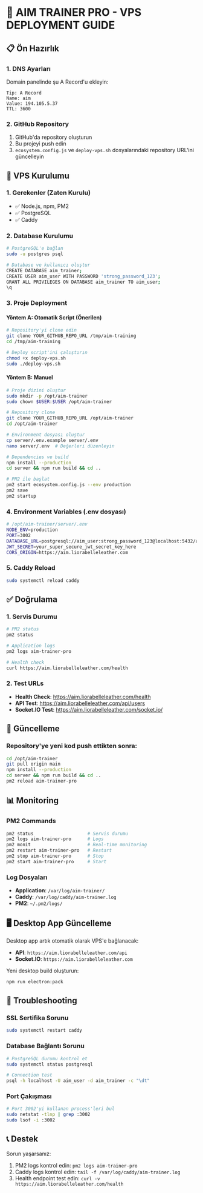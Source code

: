 # 🚀 AIM TRAINER PRO - VPS DEPLOYMENT GUIDE

## 📋 Ön Hazırlık

### 1. DNS Ayarları
Domain panelinde şu A Record'u ekleyin:
```
Tip: A Record
Name: aim
Value: 194.105.5.37
TTL: 3600
```

### 2. GitHub Repository
1. GitHub'da repository oluşturun
2. Bu projeyi push edin
3. `ecosystem.config.js` ve `deploy-vps.sh` dosyalarındaki repository URL'ini güncelleyin

## 🔧 VPS Kurulumu

### 1. Gerekenler (Zaten Kurulu)
- ✅ Node.js, npm, PM2
- ✅ PostgreSQL
- ✅ Caddy

### 2. Database Kurulumu
```bash
# PostgreSQL'e bağlan
sudo -u postgres psql

# Database ve kullanıcı oluştur
CREATE DATABASE aim_trainer;
CREATE USER aim_user WITH PASSWORD 'strong_password_123';
GRANT ALL PRIVILEGES ON DATABASE aim_trainer TO aim_user;
\q
```

### 3. Proje Deployment

#### Yöntem A: Otomatik Script (Önerilen)
```bash
# Repository'yi clone edin
git clone YOUR_GITHUB_REPO_URL /tmp/aim-training
cd /tmp/aim-training

# Deploy script'ini çalıştırın
chmod +x deploy-vps.sh
sudo ./deploy-vps.sh
```

#### Yöntem B: Manuel
```bash
# Proje dizini oluştur
sudo mkdir -p /opt/aim-trainer
sudo chown $USER:$USER /opt/aim-trainer

# Repository clone
git clone YOUR_GITHUB_REPO_URL /opt/aim-trainer
cd /opt/aim-trainer

# Environment dosyası oluştur
cp server/.env.example server/.env
nano server/.env  # Değerleri düzenleyin

# Dependencies ve build
npm install --production
cd server && npm run build && cd ..

# PM2 ile başlat
pm2 start ecosystem.config.js --env production
pm2 save
pm2 startup
```

### 4. Environment Variables (.env dosyası)
```bash
# /opt/aim-trainer/server/.env
NODE_ENV=production
PORT=3002
DATABASE_URL=postgresql://aim_user:strong_password_123@localhost:5432/aim_trainer
JWT_SECRET=your_super_secure_jwt_secret_key_here
CORS_ORIGIN=https://aim.liorabelleleather.com
```

### 5. Caddy Reload
```bash
sudo systemctl reload caddy
```

## ✅ Doğrulama

### 1. Servis Durumu
```bash
# PM2 status
pm2 status

# Application logs
pm2 logs aim-trainer-pro

# Health check
curl https://aim.liorabelleleather.com/health
```

### 2. Test URLs
- **Health Check**: https://aim.liorabelleleather.com/health
- **API Test**: https://aim.liorabelleleather.com/api/users
- **Socket.IO Test**: https://aim.liorabelleleather.com/socket.io/

## 🔄 Güncelleme

### Repository'ye yeni kod push ettikten sonra:
```bash
cd /opt/aim-trainer
git pull origin main
npm install --production
cd server && npm run build && cd ..
pm2 reload aim-trainer-pro
```

## 📊 Monitoring

### PM2 Commands
```bash
pm2 status                    # Servis durumu
pm2 logs aim-trainer-pro      # Logs
pm2 monit                     # Real-time monitoring
pm2 restart aim-trainer-pro   # Restart
pm2 stop aim-trainer-pro      # Stop
pm2 start aim-trainer-pro     # Start
```

### Log Dosyaları
- **Application**: `/var/log/aim-trainer/`
- **Caddy**: `/var/log/caddy/aim-trainer.log`
- **PM2**: `~/.pm2/logs/`

## 🖥️ Desktop App Güncelleme

Desktop app artık otomatik olarak VPS'e bağlanacak:
- **API**: `https://aim.liorabelleleather.com/api`
- **Socket.IO**: `https://aim.liorabelleleather.com`

Yeni desktop build oluşturun:
```bash
npm run electron:pack
```

## 🚨 Troubleshooting

### SSL Sertifika Sorunu
```bash
sudo systemctl restart caddy
```

### Database Bağlantı Sorunu
```bash
# PostgreSQL durumu kontrol et
sudo systemctl status postgresql

# Connection test
psql -h localhost -U aim_user -d aim_trainer -c "\dt"
```

### Port Çakışması
```bash
# Port 3002'yi kullanan process'leri bul
sudo netstat -tlnp | grep :3002
sudo lsof -i :3002
```

## 📞 Destek

Sorun yaşarsanız:
1. PM2 logs kontrol edin: `pm2 logs aim-trainer-pro`
2. Caddy logs kontrol edin: `tail -f /var/log/caddy/aim-trainer.log`
3. Health endpoint test edin: `curl -v https://aim.liorabelleleather.com/health` 